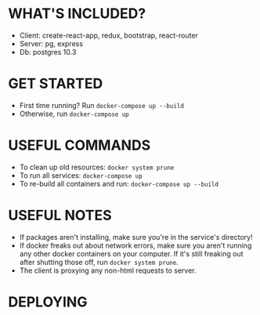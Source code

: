 # WHAT'S INCLUDED?
 - Client: create-react-app, redux, bootstrap, react-router
 - Server: pg, express
 - Db: postgres 10.3

# GET STARTED
 - First time running? Run `docker-compose up --build`
 - Otherwise, run `docker-compose up`

# USEFUL COMMANDS
 - To clean up old resources: `docker system prune`
 - To run all services: `docker-compose up`
 - To re-build all containers and run: `docker-compose up --build`

# USEFUL NOTES
  - If packages aren't installing, make sure you're in the service's directory!
  - If docker freaks out about network errors, make sure you aren't running any other
    docker containers on your computer. If it's still freaking out after shutting
    those off, run `docker system prune`.
  - The client is proxying any non-html requests to server.
  
# DEPLOYING